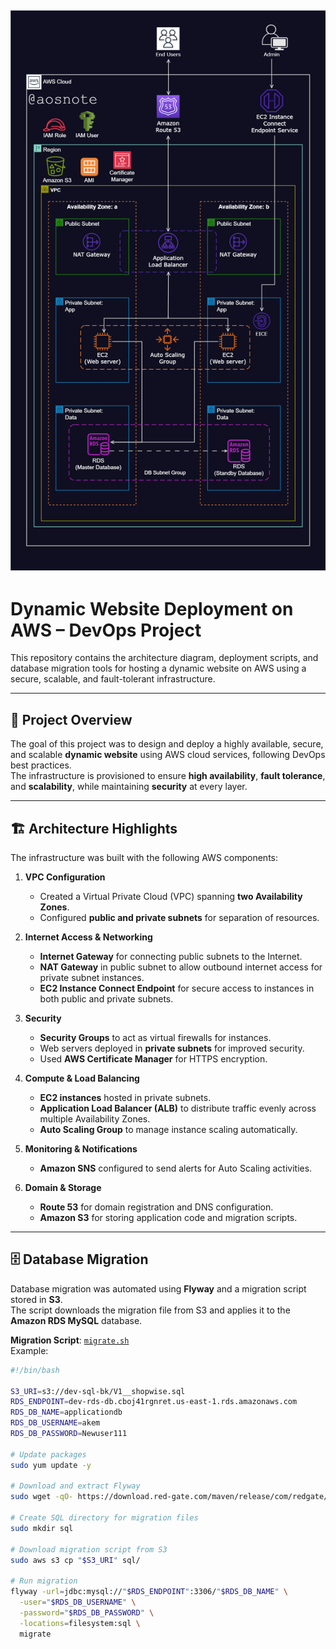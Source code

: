 ![Alt text](Hdws.png)
----
# Dynamic Website Deployment on AWS – DevOps Project

This repository contains the architecture diagram, deployment scripts, and database migration tools for hosting a dynamic website on AWS using a secure, scalable, and fault-tolerant infrastructure.

---

## 📌 Project Overview

The goal of this project was to design and deploy a highly available, secure, and scalable **dynamic website** using AWS cloud services, following DevOps best practices.  
The infrastructure is provisioned to ensure **high availability**, **fault tolerance**, and **scalability**, while maintaining **security** at every layer.

---

## 🏗️ Architecture Highlights

The infrastructure was built with the following AWS components:

1. **VPC Configuration**  
   - Created a Virtual Private Cloud (VPC) spanning **two Availability Zones**.  
   - Configured **public and private subnets** for separation of resources.

2. **Internet Access & Networking**  
   - **Internet Gateway** for connecting public subnets to the Internet.  
   - **NAT Gateway** in public subnet to allow outbound internet access for private subnet instances.  
   - **EC2 Instance Connect Endpoint** for secure access to instances in both public and private subnets.

3. **Security**  
   - **Security Groups** to act as virtual firewalls for instances.  
   - Web servers deployed in **private subnets** for improved security.  
   - Used **AWS Certificate Manager** for HTTPS encryption.

4. **Compute & Load Balancing**  
   - **EC2 instances** hosted in private subnets.  
   - **Application Load Balancer (ALB)** to distribute traffic evenly across multiple Availability Zones.  
   - **Auto Scaling Group** to manage instance scaling automatically.

5. **Monitoring & Notifications**  
   - **Amazon SNS** configured to send alerts for Auto Scaling activities.

6. **Domain & Storage**  
   - **Route 53** for domain registration and DNS configuration.  
   - **Amazon S3** for storing application code and migration scripts.

---

## 🗄️ Database Migration

Database migration was automated using **Flyway** and a migration script stored in **S3**.  
The script downloads the migration file from S3 and applies it to the **Amazon RDS MySQL** database.

**Migration Script**: [`migrate.sh`](./migrate.sh)  
Example:
```bash
#!/bin/bash

S3_URI=s3://dev-sql-bk/V1__shopwise.sql
RDS_ENDPOINT=dev-rds-db.cboj41rgnret.us-east-1.rds.amazonaws.com
RDS_DB_NAME=applicationdb
RDS_DB_USERNAME=akem
RDS_DB_PASSWORD=Newuser111

# Update packages
sudo yum update -y

# Download and extract Flyway
sudo wget -qO- https://download.red-gate.com/maven/release/com/redgate/flyway/flyway-commandline/11.11.0/flyway-commandline-11.11.0-linux-x64.tar.gz | tar -xvz

# Create SQL directory for migration files
sudo mkdir sql

# Download migration script from S3
sudo aws s3 cp "$S3_URI" sql/

# Run migration
flyway -url=jdbc:mysql://"$RDS_ENDPOINT":3306/"$RDS_DB_NAME" \
  -user="$RDS_DB_USERNAME" \
  -password="$RDS_DB_PASSWORD" \
  -locations=filesystem:sql \
  migrate
````

